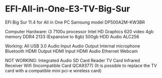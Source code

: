 # EFI-All-in-One-E3-TV-Big-Sur
EFI Big Sur 11.4 for All in One PC Samsung model DP500A2M-KW3BR

Computer Hardware:
i3 7100u processor
Intel HD Graphics 620 video
4gb memory DDR4 2133 (Expansive to 8gb)
500gb HDD
Audio ALC256



Working: 
All USB 3.0
Audio Input
Audio Output
Internal microphone
Bluetooth
HDMI Output
HDMI Input
HDMI Audio
Ethernet
Webcam

NOT WORKING:
Integrated Audio
SD Card Reader
TV Card
Infrared Receiver
Wifi (Incompatible Card QCA9377) (It is possible to replace the TV card with a compatible mini pci-e wireless card)
